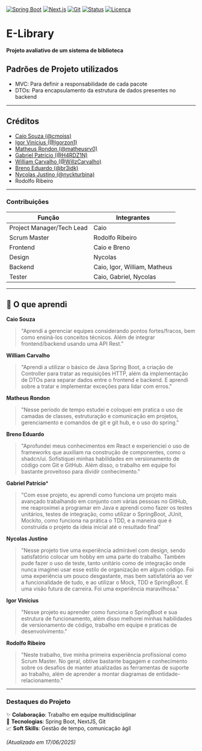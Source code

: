 [![Spring Boot](https://img.shields.io/badge/Spring%20Boot-6DB33F?style=flat&logo=spring&logoColor=white)](https://spring.io/)
[![Next.js](https://img.shields.io/badge/Next.js-000000?style=flat&logo=nextdotjs&logoColor=white)](https://nextjs.org/)
[![Git](https://img.shields.io/badge/Git-F05032?style=flat&logo=git&logoColor=white)](https://git-scm.com/)
[![Status](https://img.shields.io/badge/STATUS-EM%20ANDAMENTO-orange)](https://github.com/cmoiss/biblioteca)
[![Licença](https://img.shields.io/badge/LICENÇA-MIT-blue)](https://opensource.org/licenses/MIT)

# E-Library  

**Projeto avaliativo de um sistema de biblioteca**  

## Padrões de Projeto utilizados
- MVC: Para definir a responsabilidade de cada pacote
- DTOs: Para encapsulamento da estrutura de dados presentes no backend
<!-- - Strategy -->

---

## Créditos  

- [Caio Souza (@cmoiss)](https://github.com/cmoiss)  
- [Igor Vinícius (@Igorzon1)](https://github.com/Igorzon1)  
- [Matheus Rondon (@matheusrv0)](https://github.com/matheusrv0)
- [Gabriel Patrício (@H4RDZ1N)](https://github.com/H4RDZ1N)
- [William Carvalho (@WillzCarvalho)](https://github.com/WillzCarvalho)
- [Breno Eduardo (@br3idk)](https://github.com/WillzCarvalho)
- [Nycolas Justino (@nyckturbina)](https://github.com/nyckturbina)
- Rodolfo Ribeiro
---

### Contribuições  

| Função               | Integrantes                          |
|----------------------|--------------------------------------|
| Project Manager/Tech Lead | Caio                            |
| Scrum Master         | Rodolfo Ribeiro                      |
| Frontend             | Caio e Breno                         |
| Design               | Nycolas                              |
| Backend              | Caio, Igor, William, Matheus         |
| Tester               | Caio, Gabriel, Nycolas               |

---

## 🎯 O que aprendi  

**Caio Souza**  
> "Aprendi a gerenciar equipes considerando pontos fortes/fracos, bem como ensiná-los conceitos técnicos. Além de integrar frontend/backend usando uma API Rest."

**William Carvalho**  
> "Aprendi a utilizar o básico de Java Spring Boot, a criação de Controller para tratar as requisições HTTP, além da implementação de DTOs para separar dados entre o frontend e backend. E aprendi sobre a tratar e implementar exceções para lidar com erros."

**Matheus Rondon**
> "Nesse período de tempo estudei e coloquei em pratica o uso de camadas de classes, estruturação e comunicação em projetos, gerenciamento e comandos de git e git hub, e o uso do spring."

**Breno Eduardo**
> "Aprofundei meus conhecimentos em React e experienciei o uso de frameworks que auxiliam na construção de componentes, como o shadcn/ui. Sofistiquei minhas habilidades em versionamento de código com Git e GitHub. Além disso, o trabalho em equipe foi bastante proveitoso para dividir conhecimento."

**Gabriel Patrício***
> "Com esse projeto, eu aprendi como funciona um projeto mais avançado trabalhando em conjunto com várias pessoas no GitHub, me reaproximei a programar em Java e aprendi como fazer os testes unitários, testes de integração, como utilizar o SpringBoot, JUnit, Mockito, como funciona na prática o TDD, e a maneira que é construída o projeto da ideia inicial até o resultado final"

**Nycolas Justino**
> "Nesse projeto tive uma experiência admirável com design, sendo satisfatório colocar um hobby em uma parte do trabalho. Também pude fazer o uso de teste, tanto unitário como de integração onde nunca imaginei usar esse estilo de organização em algum código. Foi uma experiência um pouco desgastante, mas bem satisfatória ao ver a funcionalidade de tudo, e ao utilizar o Mock, TDD e SpringBoot. É uma visão futura de carreira. Foi uma experiência maravilhosa."

**Igor Vinícius**
>"Nesse projeto eu aprender como funciona o SpringBoot e sua estrutura de funcionamento, além disso melhorei minhas habilidades de versionamento de código, trabalho em equipe e praticas de desenvolvimento."

**Rodolfo Ribeiro**
> "Neste trabalho, tive minha primeira experiência profissional como Scrum Master.  No geral, obtive bastante bagagem e conhecimento sobre os desafios de manter atualizadas as ferramentas de suporte ao trabalho, além de aprender a montar diagramas de entidade-relacionamento."

---

### Destaques do Projeto  

✨ **Colaboração**: Trabalho em equipe multidisciplinar  
🚀 **Tecnologias**: Spring Boot, NextJS, Git  
📈 **Soft Skills**: Gestão de tempo, comunicação ágil  

*(Atualizado em 17/06/2025)*  

